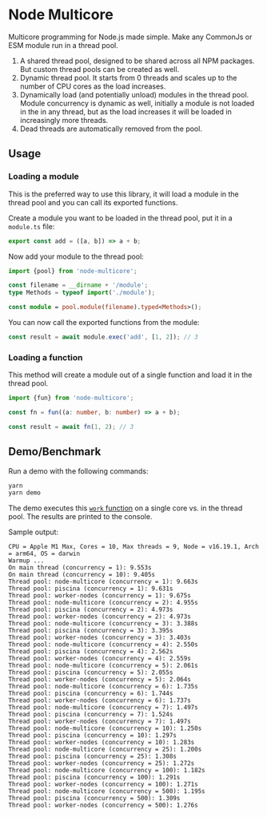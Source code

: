 # Node Multicore

Multicore programming for Node.js made simple. Make any CommonJs or ESM module
run in a thread pool.

1. A shared thread pool, designed to be shared across all NPM packages. But
   custom thread pools can be created as well.
1. Dynamic thread pool. It starts from 0 threads and scales up to the number of
   CPU cores as the load increases.
1. Dynamically load (and potentially unload) modules in the thread pool. Module
   concurrency is dynamic as well, initially a module is not loaded in the in
   any thread, but as the load increases it will be loaded in increasingly more
   threads.
1. Dead threads are automatically removed from the pool.


## Usage

### Loading a module

This is the preferred way to use this library, it will load a module in the
thread pool and you can call its exported functions.

Create a module you want to be loaded in the thread pool, put it in a `module.ts` file:

```ts
export const add = ([a, b]) => a + b;
```

Now add your module to the thread pool:

```ts
import {pool} from 'node-multicore';

const filename = __dirname + '/module';
type Methods = typeof import('./module');

const module = pool.module(filename).typed<Methods>();
```

You can now call the exported functions from the module:

```ts
const result = await module.exec('add', [1, 2]); // 3
```


### Loading a function

This method will create a module out of a single function and load it in the
thread pool.

```ts
import {fun} from 'node-multicore';

const fn = fun((a: number, b: number) => a + b);

const result = await fn(1, 2); // 3
```


## Demo/Benchmark

Run a demo with the following commands:

```bash
yarn
yarn demo
```

The demo executes this [`work` function](demo/module.js) on a single core vs.
in the thread pool. The results are printed to the console.

Sample output:

```
CPU = Apple M1 Max, Cores = 10, Max threads = 9, Node = v16.19.1, Arch = arm64, OS = darwin
Warmup ...
On main thread (concurrency = 1): 9.553s
On main thread (concurrency = 10): 9.405s
Thread pool: node-multicore (concurrency = 1): 9.663s
Thread pool: piscina (concurrency = 1): 9.631s
Thread pool: worker-nodes (concurrency = 1): 9.675s
Thread pool: node-multicore (concurrency = 2): 4.955s
Thread pool: piscina (concurrency = 2): 4.973s
Thread pool: worker-nodes (concurrency = 2): 4.973s
Thread pool: node-multicore (concurrency = 3): 3.388s
Thread pool: piscina (concurrency = 3): 3.395s
Thread pool: worker-nodes (concurrency = 3): 3.403s
Thread pool: node-multicore (concurrency = 4): 2.550s
Thread pool: piscina (concurrency = 4): 2.562s
Thread pool: worker-nodes (concurrency = 4): 2.559s
Thread pool: node-multicore (concurrency = 5): 2.061s
Thread pool: piscina (concurrency = 5): 2.055s
Thread pool: worker-nodes (concurrency = 5): 2.064s
Thread pool: node-multicore (concurrency = 6): 1.735s
Thread pool: piscina (concurrency = 6): 1.744s
Thread pool: worker-nodes (concurrency = 6): 1.737s
Thread pool: node-multicore (concurrency = 7): 1.497s
Thread pool: piscina (concurrency = 7): 1.524s
Thread pool: worker-nodes (concurrency = 7): 1.497s
Thread pool: node-multicore (concurrency = 10): 1.250s
Thread pool: piscina (concurrency = 10): 1.297s
Thread pool: worker-nodes (concurrency = 10): 1.283s
Thread pool: node-multicore (concurrency = 25): 1.200s
Thread pool: piscina (concurrency = 25): 1.308s
Thread pool: worker-nodes (concurrency = 25): 1.272s
Thread pool: node-multicore (concurrency = 100): 1.182s
Thread pool: piscina (concurrency = 100): 1.291s
Thread pool: worker-nodes (concurrency = 100): 1.271s
Thread pool: node-multicore (concurrency = 500): 1.195s
Thread pool: piscina (concurrency = 500): 1.309s
Thread pool: worker-nodes (concurrency = 500): 1.276s
```
